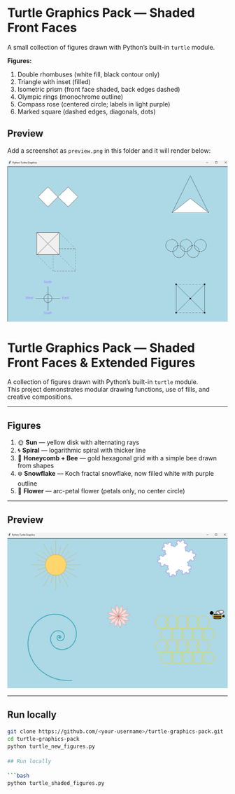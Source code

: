 # Turtle Graphics Pack — Shaded Front Faces

A small collection of figures drawn with Python’s built-in `turtle` module.

**Figures:**
1. Double rhombuses (white fill, black contour only)
2. Triangle with inset (filled)
3. Isometric prism (front face shaded, back edges dashed)
4. Olympic rings (monochrome outline)
5. Compass rose (centered circle; labels in light purple)
6. Marked square (dashed edges, diagonals, dots)

## Preview

Add a screenshot as `preview.png` in this folder and it will render below:

![Preview](preview.png)

# Turtle Graphics Pack — Shaded Front Faces & Extended Figures

A collection of figures drawn with Python’s built-in `turtle` module.  
This project demonstrates modular drawing functions, use of fills, and creative compositions.

---

## Figures

1. 🌞 **Sun** — yellow disk with alternating rays  
2. 🌀 **Spiral** — logarithmic spiral with thicker line  
3. 🐝 **Honeycomb + Bee** — gold hexagonal grid with a simple bee drawn from shapes  
4. ❄️ **Snowflake** — Koch fractal snowflake, now filled white with purple outline  
5. 🌸 **Flower** — arc-petal flower (petals only, no center circle)  

---

## Preview

![Preview](preview2.png)

---

## Run locally

```bash
git clone https://github.com/<your-username>/turtle-graphics-pack.git
cd turtle-graphics-pack
python turtle_new_figures.py

## Run locally

```bash
python turtle_shaded_figures.py
